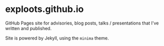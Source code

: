 # exploots.github.io

GitHub Pages site for advisories, blog posts, talks / presentations that I've written and published. 

Site is powered by Jekyll, using the `minima` theme.